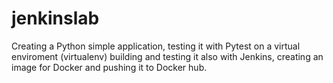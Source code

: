 # jenkinslab
Creating a Python simple application, testing it with Pytest on a virtual enviroment (virtualenv) building and testing it also with Jenkins, creating an image for Docker and pushing it to Docker hub.
